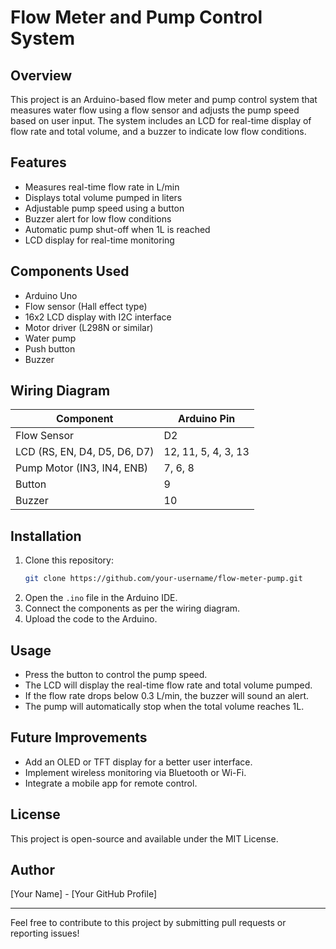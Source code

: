 # Flow Meter and Pump Control System

## Overview
This project is an Arduino-based flow meter and pump control system that measures water flow using a flow sensor and adjusts the pump speed based on user input. The system includes an LCD for real-time display of flow rate and total volume, and a buzzer to indicate low flow conditions.

## Features
- Measures real-time flow rate in L/min
- Displays total volume pumped in liters
- Adjustable pump speed using a button
- Buzzer alert for low flow conditions
- Automatic pump shut-off when 1L is reached
- LCD display for real-time monitoring

## Components Used
- Arduino Uno
- Flow sensor (Hall effect type)
- 16x2 LCD display with I2C interface
- Motor driver (L298N or similar)
- Water pump
- Push button
- Buzzer

## Wiring Diagram
| Component  | Arduino Pin |
|------------|------------|
| Flow Sensor | D2         |
| LCD (RS, EN, D4, D5, D6, D7) | 12, 11, 5, 4, 3, 13 |
| Pump Motor (IN3, IN4, ENB) | 7, 6, 8 |
| Button | 9 |
| Buzzer | 10 |

## Installation
1. Clone this repository:
   ```bash
   git clone https://github.com/your-username/flow-meter-pump.git
   ```
2. Open the `.ino` file in the Arduino IDE.
3. Connect the components as per the wiring diagram.
4. Upload the code to the Arduino.

## Usage
- Press the button to control the pump speed.
- The LCD will display the real-time flow rate and total volume pumped.
- If the flow rate drops below 0.3 L/min, the buzzer will sound an alert.
- The pump will automatically stop when the total volume reaches 1L.

## Future Improvements
- Add an OLED or TFT display for a better user interface.
- Implement wireless monitoring via Bluetooth or Wi-Fi.
- Integrate a mobile app for remote control.

## License
This project is open-source and available under the MIT License.

## Author
[Your Name] - [Your GitHub Profile]

---
Feel free to contribute to this project by submitting pull requests or reporting issues!

